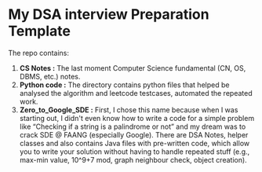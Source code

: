 # My DSA interview Preparation Template
The repo contains:
1. **CS Notes :** The last moment Computer Science fundamental (CN, OS, DBMS, etc.) notes.
2. **Python code :** The directory contains python files that helped be analysed the algorithm and leetcode testcases, automated the repeated work.
3. **Zero_to_Google_SDE :** First, I chose this name because when I was starting out, I didn't even know how to write a code for a simple problem like “Checking if a string is a palindrome or not” and my dream was to crack SDE @ FAANG (especially Google).
There are DSA Notes, helper classes and also contains Java files with pre-written code, which allow you to write your solution without having to handle repeated stuff (e.g., max-min value, 10^9+7 mod, graph neighbour check, object creation). 
